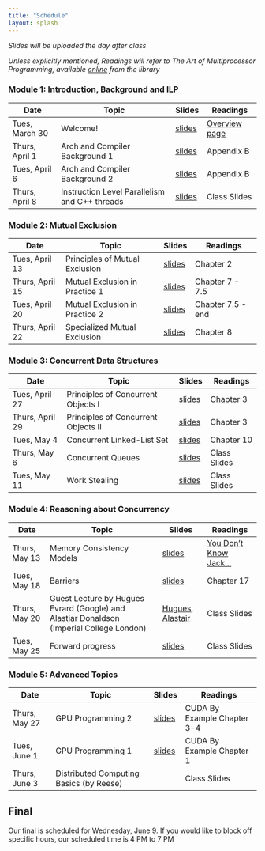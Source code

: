 ```yaml
---
title: "Schedule"
layout: splash
---
```


_Slides will be uploaded the day after class_

_Unless explicitly mentioned, Readings will refer to The Art of Multiprocessor Programming, available [online](https://ucsc.primo.exlibrisgroup.com/permalink/01CDL_SCR_INST/epaiir/alma991025069492304876) from the library_

### Module 1: Introduction, Background and ILP

| Date             | Topic    | Slides |   Readings
|------------------|----------|--------|----------------
| Tues, March 30   | Welcome!                       | [slides](lectures/March30.pdf) | [Overview page](https://sorensenucsc.github.io/CSE113-2021/overview.html)
| Thurs, April 1   | Arch and Compiler Background 1  | [slides](lectures/April1.pdf) | Appendix B
| Tues, April 6    | Arch and Compiler Background 2  | [slides](lectures/April6.pdf) | Appendix B
| Thurs, April 8   | Instruction Level Parallelism and C++ threads  | [slides](lectures/April8.pdf) | Class Slides

### Module 2: Mutual Exclusion

| Date             | Topic    | Slides |   Readings
|------------------|----------|--------|----------------
| Tues, April 13   | Principles of Mutual Exclusion | [slides](lectures/April13.pdf)  | Chapter 2
| Thurs, April 15  | Mutual Exclusion in Practice 1 | [slides](lectures/April15.pdf) | Chapter 7 - 7.5
| Tues, April 20   | Mutual Exclusion in Practice 2 | [slides](lectures/April20.pdf)| Chapter 7.5 - end
| Thurs, April 22  | Specialized Mutual Exclusion   | [slides](lectures/April22.pdf)| Chapter 8

### Module 3: Concurrent Data Structures

| Date             | Topic    | Slides |   Readings
|------------------|----------|--------|----------------
| Tues, April 27   | Principles of Concurrent Objects I   | [slides](lectures/April27.pdf) | Chapter 3
| Thurs, April 29  | Principles of Concurrent Objects II  | [slides](lectures/April29.pdf) | Chapter 3
| Tues, May 4      | Concurrent Linked-List Set           | [slides](lectures/May4.pdf)| Chapter 10
| Thurs, May 6     | Concurrent Queues             | [slides](lectures/May6.pdf) | Class Slides
| Tues, May 11     | Work Stealing         |  [slides](lectures/May11.pdf) | Class Slides

### Module 4: Reasoning about Concurrency

| Date             | Topic    | Slides |   Readings
|------------------|----------|--------|----------------
| Thurs, May 13     | Memory Consistency Models                        | [slides](lectures/May13.pdf) | [You Don’t Know Jack...](https://queue.acm.org/detail.cfm?id=2088916)
| Tues, May 18    | Barriers                    |  [slides](lectures/May18.pdf)  | Chapter 17 
| Thurs, May 20     | Guest Lecture by Hugues Evrard (Google) and Alastiar Donaldson (Imperial College London)                               | [Hugues](lectures/HuguesGuestLecture.pdf), [Alastair](lectures/AlastairGuestLecture.pdf)  | Class Slides
| Tues, May 25    | Forward progress | [slides](lectures/May25.pdf) | Class Slides

### Module 5: Advanced Topics

| Date             | Topic    | Slides |   Readings
|------------------|----------|--------|----------------
| Thurs, May 27     | GPU Programming 2        | [slides](lectures/May27.pdf) | CUDA By Example Chapter 3-4
| Tues, June 1   | GPU Programming 1        | [slides](lectures/June1.pdf) | CUDA By Example Chapter 1
| Thurs, June 3     | Distributed Computing Basics (by Reese)     | | Class Slides


## Final

Our final is scheduled for Wednesday, June 9. If you would like to block off specific hours, our scheduled time is 4 PM to 7 PM
